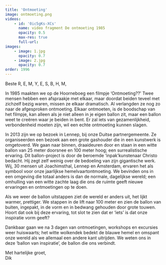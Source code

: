```yaml
---
title: 'Ontmoeting'
image: ontmoeting.png
videos:
    - id: '0ic5gKs-XCs'
      name: video fragment De ontmoeting 1985
      opacity: 0.5
      max-res: true
      full-url: 
images:
    - image: 1.jpg
      opacity: 0.7
    - image: 2.jpg
      opacity: 0.7
order: 1996
---
```


Beste R, E, M, Y, E, S, B, H, M,

In 1985 maakten we op de Hoorneboeg een filmpje ‘Ontmoeting??’ Twee mensen hebben een afspraakje met elkaar, maar doordat beiden teveel met zichzelf bezig waren, missen ze elkaar dramatisch. Al verlangden ze nog zo naar de afgesproken ontmoeting. Elkaar ontmoeten, is de boodschap van het filmpje, kan alleen als je niet alleen in je eigen ballon zit, maar een ballon weet te creëren waar je beiden in bent. Er zal iets van gezamenlijkheid, verbondenheid moeten zijn, wil een echte ontmoeting kunnen slagen.

In 2013 zijn we op bezoek in Lennep, bij onze Duitse partnergemeente. Ze organiseerden een bezoek aan een grote gashouder die in een kunstwerk is omgetoverd. We gaan naar binnen, draaideuren door en staan in een witte ballon van 25 meter doorsnee en 100 meter hoog; een surrealistische ervaring. Dit ballon-project is door de beroemde ‘inpak’kunstenaar Christo bedacht. Hij zegt zelf weinig over de bedoeling van zijn gigantische werk. Wij, 30 mensen uit Joachimsthal, Lennep en Amsterdam, ervaren het als symbool voor onze jaarlijkse hemelvaartontmoeting. We bevinden ons in een omgeving die totaal anders is dan de normale, dagelijkse wereld; een omhulling van een witte zachte laag die ons de ruimte geeft nieuwe ervaringen en ontmoetingen op te doen. 

Als we weer de ballon uitstappen ziet de wereld er anders uit, het lijkt warmer, prettiger. We stappen in de lift naar 100 meter en zien de ballon van buiten, ingepakt, in de vorm en in bedwang gehouden door grote touwen. Hoort dat ook bij deze ervaring, tot slot te zien dat er ‘iets’ is dat onze inspiratie vorm geeft?

Dankbaar gaan we na 3 dagen van ontmoetingen, workshops en excursies weer huiswaarts; het witte wolkendek bedekt de blauwe hemel en omspant onze wereld als we allemaal een andere kant uitrijden. We weten ons in deze ‘ballon van inspiratie’, de ballon die ons verbindt.

Met hartelijke groet,<br/>
Dik
